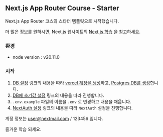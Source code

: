 ## Next.js App Router Course - Starter

Next.js App Router 코스의 스타터 템플릿으로 시작했습니다.

더 많은 정보를 원하시면, Next.js 웹사이트의 [Next.js 학습](https://nextjs.org/learn) 을 참고하세요.

### 환경

- node version : v20.11.0

### 시작

1. [DB 설정](https://nextjs.org/learn/dashboard-app/setting-up-your-database) 링크의 내용을 따라 [vercel 계정을 생성](https://nextjs.org/learn/dashboard-app/setting-up-your-database#create-a-vercel-account)하고, [Postgres DB를 생성](https://nextjs.org/learn/dashboard-app/setting-up-your-database#create-a-postgres-database)합니다.
2. [DB에 초기값 설정](https://nextjs.org/learn/dashboard-app/setting-up-your-database#seed-your-database) 링크의 내용을 따라 진행합니다.
3. `.env.example` 파일의 이름을 `.env` 로 변경하고 내용을 채웁니다.
4. [NextAuth 설정](https://nextjs.org/learn/dashboard-app/adding-authentication#setting-up-nextauthjs) 링크의 내용을 따라 `NextAuth` 설정을 진행합니다.

계정 정보는 user@nextmail.com / 123456 입니다.

즐거운 학습 되세요.
